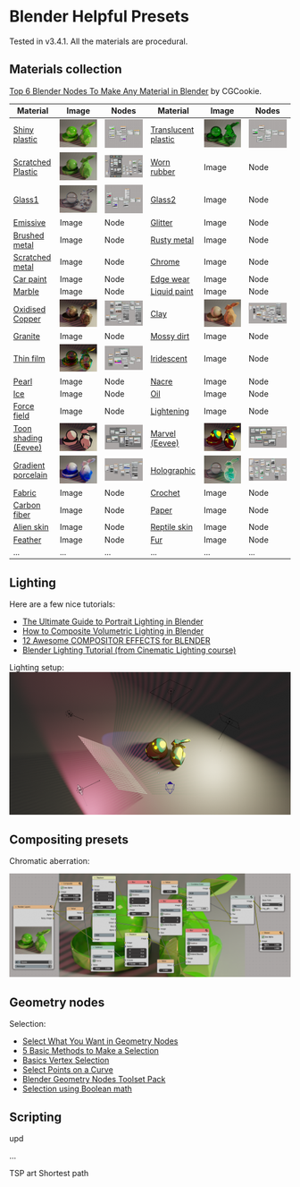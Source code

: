 # Blender Helpful Presets

Tested in v3.4.1. All the materials are procedural.

## Materials collection

[Top 6 Blender Nodes To Make Any Material in Blender](https://www.youtube.com/watch?v=yffWd4kI51Q&ab_channel=CGCookie) by CGCookie.

| Material  | Image | Nodes  | Material | Image | Nodes |
| ------------- | ------------- | ------------- | ------------- | ------------- | ------------- |
| [Shiny plastic](https://www.youtube.com/watch?v=vJZsTG2bUF4&ab_channel=blenderian)  | <img src="materials/shiny_plastic.png"/> | <img src="materials/shiny_plastic_nodes.png"/> | [Translucent plastic](https://www.youtube.com/watch?v=vJZsTG2bUF4&ab_channel=blenderian)  | <img src="materials/translucent_plastic.png"/>  | <img src="materials/translucent_plastic_nodes.png"/> |
| [Scratched Plastic](https://www.youtube.com/watch?v=l0whu3494_c&ab_channel=RyanKingArt)  | <img src="materials/scratched_plastic.png"/>  | <img src="materials/scratched_plastic_nodes.png"/>  | [Worn rubber](https://www.youtube.com/watch?v=bseCQqzT-b8&ab_channel=blenderbitesize)  | Image  | Node  |
| [Glass1](https://www.youtube.com/watch?v=bIL1bvCwzlQ&ab_channel=NazariyD)  | <img src="materials/glass_1.png"/>  | <img src="materials/glass_1_nodes.png"/>  | [Glass2](https://www.youtube.com/watch?v=Upt8JaqtVxg&ab_channel=atti)  | Image  | Node  |
| [Emissive](https://www.youtube.com/watch?v=Z3uCdffFq4E&ab_channel=Ducky3D) | Image  | Node  | [Glitter](https://www.youtube.com/watch?v=tUJ8m2WEvnE&ab_channel=Farrukh3D) | Image  | Node  |
| [Brushed metal](https://www.youtube.com/watch?v=bCgPjfSSN50&ab_channel=RyanKingArt)  | Image  | Node  | [Rusty metal](https://www.youtube.com/watch?v=wg2OKSiHng0&ab_channel=CGKrab)  | Image  | Node  |
| [Scratched metal](https://www.youtube.com/watch?v=qMCuDjXjsZ0&ab_channel=RyanKingArt)  | Image  | Node  | [Chrome](https://www.youtube.com/watch?v=4nOZ_Ivy17Q&ab_channel=NazariyD)  | Image  | Node  |
| [Car paint](https://www.youtube.com/watch?v=KWoN_or89yE&ab_channel=RyanKingArt)  | Image  | Node  | [Edge wear](https://www.youtube.com/watch?v=VvifA9DKk5U&ab_channel=KylsonnBatista)  | Image  | Node  |
| [Marble](https://www.youtube.com/watch?v=wTzk9T06gdw&ab_channel=RyanKingArt)  | Image  | Node  | [Liquid paint](https://www.youtube.com/watch?v=A6PasPeE3KU&ab_channel=GTMDesigns)  | Image  | Node  |
| [Oxidised Copper](https://www.youtube.com/watch?v=WLjC43Xrqrc&ab_channel=PIXXO3D) | <img src="materials/copper.png"/>  | <img src="materials/copper_nodes.png"/>  | [Clay](https://www.youtube.com/watch?v=3KOF7ZnkWsQ&ab_channel=Smeaf)  | <img src="materials/clay.png"/>  | <img src="materials/clay_nodes.png"/>  |
| [Granite](https://www.youtube.com/watch?v=bPaZYBFE8dY&ab_channel=RyanKingArt)  | Image  | Node  | [Mossy dirt](https://www.youtube.com/watch?v=WAC_amUh__w&ab_channel=RyanKingArt)  | Image  | Node  |
| [Thin film](https://www.youtube.com/watch?v=qpW6uowpTyE&ab_channel=MarioLiang)  | <img src="materials/thin_film.png"/>  | <img src="materials/thin_film_nodes.png"/>  | [Iridescent](https://www.youtube.com/watch?v=pfqdbw5vWG0&ab_channel=KamilKrb)  | Image  | Node  |
| [Pearl](https://www.youtube.com/watch?v=8Yf1dWZiNrE&ab_channel=blenderbitesize)  | Image  | Node  | [Nacre](https://www.youtube.com/watch?v=DJuZBL4-dBc&ab_channel=thesparkofart)  | Image  | Node  |
| [Ice](https://www.youtube.com/watch?v=EUvNwscez-w&ab_channel=DefaultCube) | Image  | Node  | [Oil](https://www.youtube.com/watch?v=xcx_LfXuuX4&ab_channel=CartesianCaramel)  | Image  | Node  |
| [Force field](https://www.youtube.com/watch?v=_07ozkBhZwg&ab_channel=Lsienn3d)  | Image  | Node  | [Lightening](https://www.youtube.com/watch?v=fHcuDamtc98&ab_channel=Simon3D)  | Image  | Node  |
| [Toon shading (Eevee)](https://www.youtube.com/watch?v=4BB5BlPyVko&ab_channel=MarioLiang)  | <img src="materials/toon_hatch.png"/>  | <img src="materials/toon_hatch_nodes.png"/>  | [Marvel (Eevee)](https://www.youtube.com/watch?v=f_jF3H0Qppo&ab_channel=MarioLiang)  | <img src="materials/marvel.png"/>  | <img src="materials/marvel_nodes.png"/>  |
| [Gradient porcelain](https://www.youtube.com/watch?v=dGKNjsLylyc&ab_channel=blenderian)  | <img src="materials/gradient_porcelain.png"/>  | <img src="materials/gradient_porcelain_nodes.png"/>  | [Holographic](https://www.youtube.com/watch?v=Imwx_b-5OTw&ab_channel=SinaSinaie)  | <img src="materials/hologram.png"/>  | <img src="materials/hologram_nodes.png"/>  |
| [Fabric](https://www.youtube.com/watch?v=XBcT4V4FLdo&ab_channel=RyanKingArt)  | Image  | Node  | [Crochet](https://www.youtube.com/watch?v=Anb_ctbroS8&ab_channel=100drips)  | Image  | Node  |
| [Carbon fiber](https://www.youtube.com/watch?v=1qh2J4oQzy0&ab_channel=CGMasters)  | Image  | Node  | [Paper](https://www.youtube.com/watch?v=tL7rp4sOq5k&ab_channel=Interactiv)  | Image  | Node  |
| [Alien skin](https://www.youtube.com/watch?v=qa3QXnyWd_0&ab_channel=atti)  | Image  | Node  | [Reptile skin](https://www.youtube.com/watch?v=EsS0ulWckGM&ab_channel=Ducky3D)  | Image  | Node  |
| [Feather](https://www.youtube.com/watch?v=txs2QkoI4Oc&ab_channel=Nino)  | Image  | Node  | [Fur](https://www.youtube.com/watch?v=cdm-e6Z8Vww&ab_channel=atti) | Image  | Node  |
| ...  | ...  | ...  | ...  | ...  | ...  |





## Lighting

Here are a few nice tutorials:

- [The Ultimate Guide to Portrait Lighting in Blender](https://www.youtube.com/watch?v=kKXTU1EImF4&ab_channel=FlippedNormals)
- [How to Composite Volumetric Lighting in Blender](https://www.youtube.com/watch?v=yLtjJ_bMNew&ab_channel=blenderisms)
- [12 Awesome COMPOSITOR EFFECTS for BLENDER](https://www.youtube.com/watch?v=8x2qfWNHedM&ab_channel=TheCGEssentials)
- [Blender Lighting Tutorial (from Cinematic Lighting course)](https://www.youtube.com/watch?v=1lsuB-teZ0E&ab_channel=GlebAlexandrov)

Lighting setup:
<img src="lighting/lighting_setup.png"/>


## Compositing presets

Chromatic aberration:

<img src="compositing/compositing_chromatic_aberration.png"/>



## Geometry nodes

Selection:

- [Select What You Want in Geometry Nodes](https://www.youtube.com/watch?v=p4rwhifXNCw&ab_channel=Erindale)
- [5 Basic Methods to Make a Selection](https://www.youtube.com/watch?v=5uFIeEFoXO8&ab_channel=Retroshaper)
- [Basics Vertex Selection](https://www.youtube.com/watch?v=FXhj9jzfI_U&ab_channel=OpenClass)
- [Select Points on a Curve](https://www.youtube.com/watch?v=_QbT_jOi_7Q&ab_channel=Xan3D)
- [Blender Geometry Nodes Toolset Pack](https://www.youtube.com/watch?v=uwyaXLKYw4Y&ab_channel=higgsas)
- [Selection using Boolean math](https://www.youtube.com/watch?v=aDuVQWNzFTg&ab_channel=OpenClass)


## Scripting

upd

...

TSP art
Shortest path

